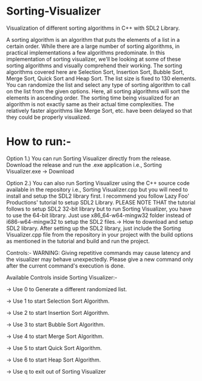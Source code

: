 # Sorting-Visualizer
Visualization of different sorting algorithms in C++ with SDL2 Library.

A sorting algorithm is an algorithm that puts the elements of a list in a certain order. While there are a large number of sorting algorithms, in practical implementations a few algorithms predominate. In this implementation of sorting visualizer, we'll be looking at some of these sorting algorithms and visually comprehend their working. The sorting algorithms covered here are Selection Sort, Insertion Sort, Bubble Sort, Merge Sort, Quick Sort and Heap Sort. The list size is fixed to 130 elements. You can randomize the list and select any type of sorting algorithm to call on the list from the given options. Here, all sorting algorithms will sort the elements in ascending order. The sorting time being visualized for an algorithm is not exactly same as their actual time complexities. The relatively faster algorithms like Merge Sort, etc. have been delayed so that they could be properly visualized.

# How to run:-
Option 1.) You can run Sorting Visualizer directly from the release. Download the release and run the .exe application i.e., Sorting Visualizer.exe -> Download

Option 2.) You can also run Sorting Visualizer using the C++ source code available in the repository i.e., Sorting Visualizer.cpp but you will need to install and setup the SDL2 library first. I recommend you follow Lazy Foo' Productions' tutorial to setup SDL2 Library. PLEASE NOTE THAT the tutorial follows to setup SDL2 32-bit library but to run Sorting Visualizer, you have to use the 64-bit library. Just use x86_64-w64-mingw32 folder instead of i686-w64-mingw32 to setup the SDL2 files.-> How to download and setup SDL2 library. After setting up the SDL2 library, just include the Sorting Visualizer.cpp file from the repository in your project with the build options as mentioned in the tutorial and build and run the project.

Controls:-
WARNING: Giving repetitive commands may cause latency and the visualizer may behave unexpectedly. Please give a new command only after the current command's execution is done.

Available Controls inside Sorting Visualizer:-

-> Use 0 to Generate a different randomized list.

-> Use 1 to start Selection Sort Algorithm.

-> Use 2 to start Insertion Sort Algorithm.

-> Use 3 to start Bubble Sort Algorithm.

-> Use 4 to start Merge Sort Algorithm.

-> Use 5 to start Quick Sort Algorithm.

-> Use 6 to start Heap Sort Algorithm.

-> Use q to exit out of Sorting Visualizer
